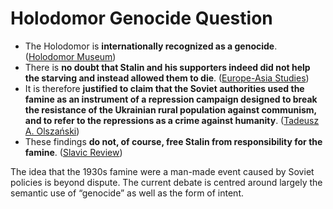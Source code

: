 # Holodomor Genocide Question

* The Holodomor is **internationally recognized as a genocide**. \([Holodomor Museum](https://holodomormuseum.org.ua/en/recognition-of-holodomor-as-genocide-in-the-world/)\)
* There is **no doubt that Stalin and his supporters indeed did not help the starving and instead allowed them to die**. \([Europe-Asia Studies](https://0x0.la/u/I8x02pA.pdf#page=4)\)
* It is therefore **justified to claim that the Soviet authorities used the famine as an instrument of a repression campaign designed to break the resistance of the Ukrainian rural population against communism, and to refer to the repressions as a crime against humanity**. \([Tadeusz A. Olszański](https://www.files.ethz.ch/isn/96497/commentary_16.pdf)\)
* These findings **do not, of course, free Stalin from responsibility for the famine**. \([Slavic Review](https://0x0.la/u/7gFygho.pdf#page=17)\)

The idea that the 1930s famine were a man-made event caused by Soviet policies is beyond dispute. The current debate is centred around largely the semantic use of “genocide” as well as the form of intent.

